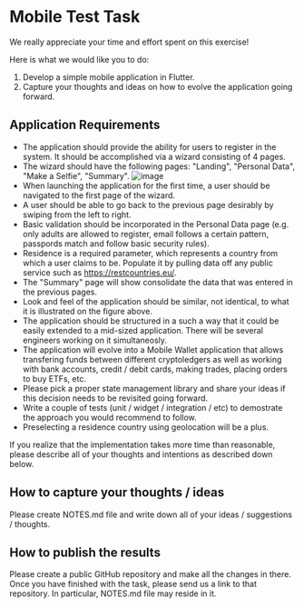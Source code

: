 # Mobile Test Task

We really appreciate your time and effort spent on this exercise!

Here is what we would like you to do:
1. Develop a simple mobile application in Flutter.
2. Capture your thoughts and ideas on how to evolve the application going forward.

## Application Requirements

* The application should provide the ability for users to register in the system. It should be accomplished via a wizard consisting of 4 pages. 
* The wizard should have the following pages: "Landing", "Personal Data", "Make a Selfie", "Summary".
![image](https://user-images.githubusercontent.com/62880758/119350455-6c2bae00-bcb0-11eb-8c72-d866be75a020.png)
* When launching the application for the first time, a user should be navigated to the first page of the wizard.
* A user should be able to go back to the previous page desirably by swiping from the left to right.
* Basic validation should be incorporated in the Personal Data page (e.g. only adults are allowed to register, email follows a certain pattern, passpords match and follow basic security rules). 
* Residence is a required parameter, which represents a country from which a user claims to be. Populate it by pulling data off any public service such as https://restcountries.eu/. 
* The "Summary" page will show consolidate the data that was entered in the previous pages. 
* Look and feel of the application should be similar, not identical, to what it is illustrated on the figure above.
* The application should be structured in a such a way that it could be easily extended to a mid-sized application. There will be several engineers working on it simultaneosly. 
* The application will evolve into a Mobile Wallet application that allows transfering funds between different cryptoledgers as well as working with bank accounts, credit / debit cards, making trades, placing orders to buy ETFs, etc.
* Please pick a proper state management library and share your ideas if this decision needs to be revisited going forward.
* Write a couple of tests (unit / widget / integration / etc) to demostrate the approach you would recommend to follow.
* Preselecting a residence country using geolocation will be a plus.

If you realize that the implementation takes more time than reasonable, please describe all of your thoughts and intentions as described down below.

## How to capture your thoughts / ideas   

Please create NOTES.md file and write down all of your ideas / suggestions / thoughts. 

## How to publish the results

Please create a public GitHub repository and make all the changes in there. Once you have finished with the task, please send us a link to that repository. In particular, NOTES.md file may reside in it.
